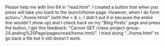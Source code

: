 Please help me with line 64 in "read.html".
I created a button that when you press will take you back to the launch/home page.
However, when I do form action="./home.html/" (with the < & >, I didn't put it in because the entire line wouldn't show up) and I check back on my "Blog Posts" page and press the button, I get this feedback:
"Cannot GET /class-project-group-2/Landing%20Page/pages/read/home.html/".
I tried doing "../home.html" to go back a file but it still doesn't work.
